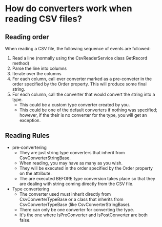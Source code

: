 # How do converters work when reading CSV files?

## Reading order
When reading a CSV file, the following sequence of events are followed:
1. Read a line (normally using the CsvReaderService class GetRecord method) 
1. Parse the line into columns
1. Iterate over the columns
1. For each column, call ever converter marked as a pre-conveter in the order specified by the Order property.  This will produce some final string.
1. For each column, call the converter that would convert the string into a type.
    - This could be a custom type converter created by you.
    - This could be one of the default converters if nothing was specified; however, if the their is no converter for the type, you will get an exception.

## Reading Rules
- pre-convertering
    - They are just string type converters that inherit from CsvConverterStringBase.
    - When reading, you may have as many as you wish.
    - They will be executed in the order specified by the Order property on the attribute.
    - The are executed BEFORE type conversion takes place so that they are dealing with string coming directly from the CSV file.
- Type convertering 
    - The converter used must inherit directly from CsvConverterTypeBase or a class that inherits from CsvConverterTypeBase (like CsvConverterStringBase).
    - There can only be one converter for converting the type.  
    - It's the one where IsPreConverter and IsPostConverter are both false.
